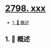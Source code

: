 # [2798. xxx](https://github.com/Tdahuyou/TNotes.leetcode/tree/main/notes/2798.%20xxx)

<!-- region:toc -->

- [1. 📝 概述](#1--概述)

<!-- endregion:toc -->

## 1. 📝 概述
